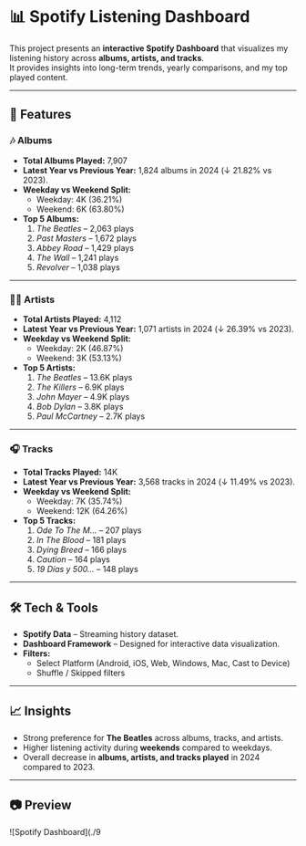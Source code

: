 # 📊 Spotify Listening Dashboard

This project presents an **interactive Spotify Dashboard** that visualizes my listening history across **albums, artists, and tracks**.  
It provides insights into long-term trends, yearly comparisons, and my top played content.

---

## 🚀 Features

### 🎶 Albums
- **Total Albums Played:** 7,907  
- **Latest Year vs Previous Year:** 1,824 albums in 2024 (↓ 21.82% vs 2023).  
- **Weekday vs Weekend Split:**  
  - Weekday: 4K (36.21%)  
  - Weekend: 6K (63.80%)  
- **Top 5 Albums:**  
  1. *The Beatles* – 2,063 plays  
  2. *Past Masters* – 1,672 plays  
  3. *Abbey Road* – 1,429 plays  
  4. *The Wall* – 1,241 plays  
  5. *Revolver* – 1,038 plays  

---

### 👩‍🎤 Artists
- **Total Artists Played:** 4,112  
- **Latest Year vs Previous Year:** 1,071 artists in 2024 (↓ 26.39% vs 2023).  
- **Weekday vs Weekend Split:**  
  - Weekday: 2K (46.87%)  
  - Weekend: 3K (53.13%)  
- **Top 5 Artists:**  
  1. *The Beatles* – 13.6K plays  
  2. *The Killers* – 6.9K plays  
  3. *John Mayer* – 4.9K plays  
  4. *Bob Dylan* – 3.8K plays  
  5. *Paul McCartney* – 2.7K plays  

---

### 🎧 Tracks
- **Total Tracks Played:** 14K  
- **Latest Year vs Previous Year:** 3,568 tracks in 2024 (↓ 11.49% vs 2023).  
- **Weekday vs Weekend Split:**  
  - Weekday: 7K (35.74%)  
  - Weekend: 12K (64.26%)  
- **Top 5 Tracks:**  
  1. *Ode To The M…* – 207 plays  
  2. *In The Blood* – 181 plays  
  3. *Dying Breed* – 166 plays  
  4. *Caution* – 164 plays  
  5. *19 Días y 500…* – 148 plays  

---

## 🛠️ Tech & Tools
- **Spotify Data** – Streaming history dataset.  
- **Dashboard Framework** – Designed for interactive data visualization.  
- **Filters:**  
  - Select Platform (Android, iOS, Web, Windows, Mac, Cast to Device)  
  - Shuffle / Skipped filters  

---

## 📈 Insights
- Strong preference for **The Beatles** across albums, tracks, and artists.  
- Higher listening activity during **weekends** compared to weekdays.  
- Overall decrease in **albums, artists, and tracks played** in 2024 compared to 2023.  

---

## 📷 Preview

![Spotify Dashboard](./9

